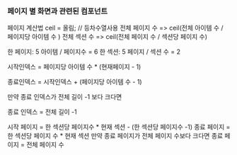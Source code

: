 ### 페이지 별 화면과 관련된 컴포넌트

페이지 계산법
ceil = 올림; // 등차수열사용
전체 페이지 수 => ceil(전체 아이템 수 / 페이지당 아이템 수 )
전체 섹션 수 => ceil(전체 페이지 수 / 섹션당 페이지 수)

한 페이지: 5 아이템 / 페이지수 = 6
한 섹션: 5 페이지 / 섹션 수 = 2

시작인덱스 = 페이지당 아이템 수 * (현재페이지 - 1)

종료인덱스 = 시작인덱스 + (페이지당 아이템 수 - 1)

만약 종료 인덱스가 전체 길이 -1 보다 크다면

종료 인덱스 = 전체 길이 -1

시작 페이지 = 한 섹션당 페이지수 * 현재 섹션 - (한 섹션당 페이지수 -1)
종료 페이지 = 한 섹션당 페이지 수 * 현재 섹션
만약 종료 페이지가 전체 페이지 수보다 크다면 
종료 페이지 = 전체 페이지 수